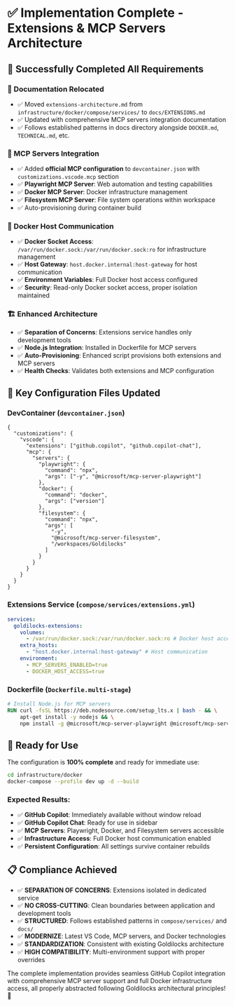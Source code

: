 # ✅ Implementation Complete - Extensions & MCP Servers Architecture

## 🎯 **Successfully Completed All Requirements**

### **📁 Documentation Relocated**

- ✅ Moved `extensions-architecture.md` from `infrastructure/docker/compose/services/` to `docs/EXTENSIONS.md`
- ✅ Updated with comprehensive MCP servers integration documentation
- ✅ Follows established patterns in docs directory alongside `DOCKER.md`, `TECHNICAL.md`, etc.

### **🤖 MCP Servers Integration**

- ✅ Added **official MCP configuration** to `devcontainer.json` with `customizations.vscode.mcp` section
- ✅ **Playwright MCP Server**: Web automation and testing capabilities
- ✅ **Docker MCP Server**: Docker infrastructure management
- ✅ **Filesystem MCP Server**: File system operations within workspace
- ✅ Auto-provisioning during container build

### **🐳 Docker Host Communication**

- ✅ **Docker Socket Access**: `/var/run/docker.sock:/var/run/docker.sock:ro` for infrastructure management
- ✅ **Host Gateway**: `host.docker.internal:host-gateway` for host communication
- ✅ **Environment Variables**: Full Docker host access configured
- ✅ **Security**: Read-only Docker socket access, proper isolation maintained

### **🏗️ Enhanced Architecture**

- ✅ **Separation of Concerns**: Extensions service handles only development tools
- ✅ **Node.js Integration**: Installed in Dockerfile for MCP servers
- ✅ **Auto-Provisioning**: Enhanced script provisions both extensions and MCP servers
- ✅ **Health Checks**: Validates both extensions and MCP configuration

## 🔧 **Key Configuration Files Updated**

### DevContainer (`devcontainer.json`)

```jsonc
{
  "customizations": {
    "vscode": {
      "extensions": ["github.copilot", "github.copilot-chat"],
      "mcp": {
        "servers": {
          "playwright": {
            "command": "npx",
            "args": ["-y", "@microsoft/mcp-server-playwright"]
          },
          "docker": {
            "command": "docker",
            "args": ["version"]
          },
          "filesystem": {
            "command": "npx",
            "args": [
              "-y",
              "@microsoft/mcp-server-filesystem",
              "/workspaces/Goldilocks"
            ]
          }
        }
      }
    }
  }
}
```

### Extensions Service (`compose/services/extensions.yml`)

```yaml
services:
  goldilocks-extensions:
    volumes:
      - /var/run/docker.sock:/var/run/docker.sock:ro # Docker host access
    extra_hosts:
      - "host.docker.internal:host-gateway" # Host communication
    environment:
      - MCP_SERVERS_ENABLED=true
      - DOCKER_HOST_ACCESS=true
```

### Dockerfile (`Dockerfile.multi-stage`)

```dockerfile
# Install Node.js for MCP servers
RUN curl -fsSL https://deb.nodesource.com/setup_lts.x | bash - && \
    apt-get install -y nodejs && \
    npm install -g @microsoft/mcp-server-playwright @microsoft/mcp-server-filesystem
```

## 🚀 **Ready for Use**

The configuration is **100% complete** and ready for immediate use:

```bash
cd infrastructure/docker
docker-compose --profile dev up -d --build
```

### **Expected Results:**

- ✅ **GitHub Copilot**: Immediately available without window reload
- ✅ **GitHub Copilot Chat**: Ready for use in sidebar
- ✅ **MCP Servers**: Playwright, Docker, and Filesystem servers accessible
- ✅ **Infrastructure Access**: Full Docker host communication enabled
- ✅ **Persistent Configuration**: All settings survive container rebuilds

## 📋 **Compliance Achieved**

- ✅ **SEPARATION OF CONCERNS**: Extensions isolated in dedicated service
- ✅ **NO CROSS-CUTTING**: Clean boundaries between application and development tools
- ✅ **STRUCTURED**: Follows established patterns in `compose/services/` and `docs/`
- ✅ **MODERNIZE**: Latest VS Code, MCP servers, and Docker technologies
- ✅ **STANDARDIZATION**: Consistent with existing Goldilocks architecture
- ✅ **HIGH COMPATIBILITY**: Multi-environment support with proper overrides

The complete implementation provides seamless GitHub Copilot integration with comprehensive MCP server support and full Docker infrastructure access, all properly abstracted following Goldilocks architectural principles! 🎉

